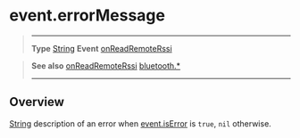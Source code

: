 # event.errorMessage

> --------------------- ------------------------------------------------------------------------------------------
> __Type__              [String](https://docs.coronalabs.com/api/type/String.html)
> __Event__             [onReadRemoteRssi](/plugin/bluetooth/type/Gatt/event/onReadRemoteRssi/index.md)


> __See also__          [onReadRemoteRssi](/plugin/bluetooth/type/Gatt/event/onReadRemoteRssi/index.md)
>						[bluetooth.*](/plugin/bluetooth.md)
> --------------------- ------------------------------------------------------------------------------------------

## Overview

[String](https://docs.coronalabs.com/api/type/String.html) description of an error when [event.isError](/plugin/bluetooth/type/Gatt/event/onReadRemoteRssi/isError.md) is `true`, `nil` otherwise.